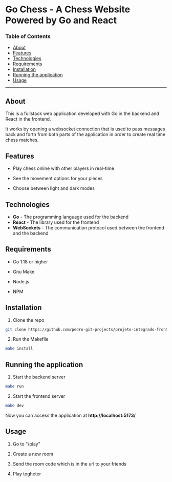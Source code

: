 # Go Chess - A Chess Website Powered by Go and React

### Table of Contents

  * [About](#about)
  * [Features](#features)
  * [Technologies](#technologies)
  * [Requirements](#requirements)
  * [Installation](#installation)
  * [Running the application](#running-the-application)
  * [Usage](#usage)

---

## About 

This is a fullstack web application developed with Go in the backend and React in the frontend.

It works by opening a websocket connection that is used to pass messages back and forth from both parts of the application in order to create real time chess matches.

## Features

- Play chess online with other players in real-time

- See the movement options for your pieces

- Choose between light and dark modes

## Technologies

- **Go** - The programming language used for the backend
- **React** - The library used for the frontend
- **WebSockets** - The communication protocol used between the frontend and the backend

## Requirements 

- Go 1.18 or higher

- Gnu Make

- Node.js

- NPM 

## Installation

1. Clone the repo

```bash
git clone https://github.com/pedro-git-projects/projeto-integrado-frontend
```

2. Run the Makefile 

```bash
make install 
```

## Running the application

1. Start the backend server

```bash
make run
```

2. Start the frontend server

```bash
make dev
```

Now you can access the application at **http://localhost:5173/**


## Usage

1. Go to "/play"

2. Create a new room

3. Send the room code which is in the url to your friends

4. Play togheter
